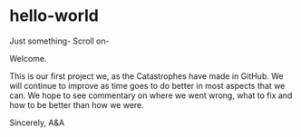# hello-world
Just something- Scroll on-

Welcome. 

This is our first project we, as the Catastrophes have made in GitHub. We will continue to improve as time goes to do better in most aspects that we can. We hope to see commentary on where we went wrong, what to fix and how to be better than how we were. 

Sincerely,
A&A
